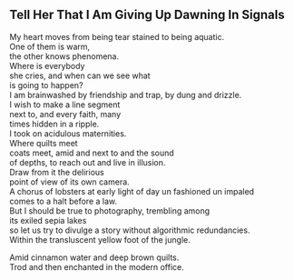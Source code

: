 Tell Her That I Am Giving Up Dawning In Signals
-----------------------------------------------
My heart moves from being tear stained to being aquatic.  
One of them is warm,  
the other knows phenomena.  
Where is everybody  
she cries, and when can we see what  
is going to happen?  
I am brainwashed by friendship and trap, by dung and drizzle.  
I wish to make a line segment  
next to, and every faith, many  
times hidden in a ripple.  
I took on acidulous maternities.  
Where quilts meet  
coats meet, amid and next to and the sound  
of depths, to reach out and live in illusion.  
Draw from it the delirious  
point of view of its own camera.  
A chorus of lobsters at early light of day un fashioned un impaled  
comes to a halt before a law.  
But I should be true to photography, trembling among  
its exiled sepia lakes  
so let us try to divulge a story without algorithmic redundancies.  
Within the transluscent yellow foot of the jungle.  
  
Amid cinnamon water and deep brown quilts.  
Trod and then enchanted in the modern office.  
